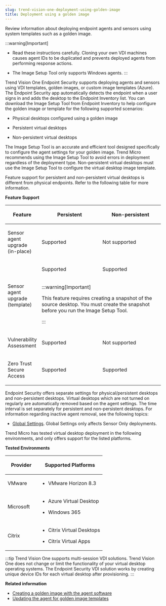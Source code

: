 ```yaml
---
slug: trend-vision-one-deployment-using-golden-image
title: Deployment using a golden image
---
```


Review information about deploying endpoint agents and sensors using system templates such as a golden image.

:::warning[Important]
- Read these instructions carefully. Cloning your own VDI machines causes agent IDs to be duplicated and prevents deployed agents from performing response actions.

- The Image Setup Tool only supports Windows agents.
:::

Trend Vision One Endpoint Security supports deploying agents and sensors using VDI templates, golden images, or custom image templates (Azure). The Endpoint Security app automatically detects the endpoint when a user signs in and adds the desktop to the Endpoint Inventory list. You can download the Image Setup Tool from Endpoint Inventory to help configure the golden image or template for the following supported scenarios:

- Physical desktops configured using a golden image

- Persistent virtual desktops

- Non-persistent virtual desktops

The Image Setup Tool is an accurate and efficient tool designed specifically to configure the agent settings for your golden image. Trend Micro recommends using the Image Setup Tool to avoid errors in deployment regardless of the deployment type. Non-persistent virtual desktops must use the Image Setup Tool to configure the virtual desktop image template.

Feature support for persistent and non-persistent virtual desktops is different from physical endpoints. Refer to the following table for more information.

**Feature Support**

<table>
<colgroup>
<col style="width: 20%" />
<col style="width: 40%" />
<col style="width: 40%" />
</colgroup>
<thead>
<tr>
<th><p>Feature</p></th>
<th><p>Persistent</p></th>
<th><p>Non-persistent</p></th>
</tr>
</thead>
<tbody>
<tr>
<td><p>Sensor agent upgrade (in-place)</p></td>
<td><p>Supported</p></td>
<td><p>Not supported</p></td>
</tr>
<tr>
<td rowspan="2"><p>Sensor agent upgrade (template)</p></td>
<td><p>Supported</p></td>
<td><p>Supported</p></td>
</tr>
<tr>
<td colspan="2">

:::warning[Important]

<p>This feature requires creating a snapshot of the source desktop. You must create the snapshot before you run the Image Setup Tool.</p>


:::

</td>
</tr>
<tr>
<td><p>Vulnerability Assessment</p></td>
<td><p>Supported</p></td>
<td><p>Not supported</p></td>
</tr>
<tr>
<td><p>Zero Trust Secure Access</p></td>
<td><p>Supported</p></td>
<td><p>Supported</p></td>
</tr>
</tbody>
</table>

Endpoint Security offers separate settings for physical/persistent desktops and non-persistent desktops. Virtual desktops which are not turned on regularly are automatically removed based on the agent settings. The time interval is set separately for persistent and non-persistent desktops. For information regarding inactive agent removal, see the following topics:

- [Global Settings](global-settings-endpoint-inventory.md). Global Settings only affects Sensor Only deployments.

Trend Micro has tested virtual desktop deployment in the following environments, and only offers support for the listed platforms.

**Tested Environments**

<table>
<colgroup>
<col style="width: 33%" />
<col style="width: 67%" />
</colgroup>
<thead>
<tr>
<th><p>Provider</p></th>
<th><p>Supported Platforms</p></th>
</tr>
</thead>
<tbody>
<tr>
<td><p>VMware</p></td>
<td><ul>
<li><p>VMware Horizon 8.3</p></li>
</ul></td>
</tr>
<tr>
<td><p>Microsoft</p></td>
<td><ul>
<li><p>Azure Virtual Desktop</p></li>
<li><p>Windows 365</p></li>
</ul></td>
</tr>
<tr>
<td><p>Citrix</p></td>
<td><ul>
<li><p>Citrix Virtual Desktops</p></li>
<li><p>Citrix Virtual Apps</p></li>
</ul></td>
</tr>
</tbody>
</table>

:::tip
Trend Vision One supports multi-session VDI solutions. Trend Vision One does not change or limit the functionality of your virtual desktop operating systems. The Endpoint Security VDI solution works by creating unique device IDs for each virtual desktop after provisioning.
:::

**Related information**

- [Creating a golden image with the agent software](create-golden-agent-image.md "Prepare a template to easily deploy endpoint agents and sensors to cloned desktops on physical machines, as well as persistent and non-persistent virtual desktops.")
- [Updating the agent for golden image templates](updating-agent-for-templates.md "Update the agent program on virtual desktops created using a golden image.")

